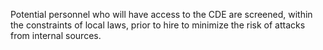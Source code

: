 Potential personnel who will have access to the CDE are screened, within the constraints of local laws, prior to hire to minimize the risk of attacks from internal sources.
